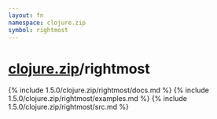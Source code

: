 ```yaml
---
layout: fn
namespace: clojure.zip
symbol: rightmost
---
```


# [clojure.zip](../)/rightmost

{% include 1.5.0/clojure.zip/rightmost/docs.md %}
{% include 1.5.0/clojure.zip/rightmost/examples.md %}
{% include 1.5.0/clojure.zip/rightmost/src.md %}

